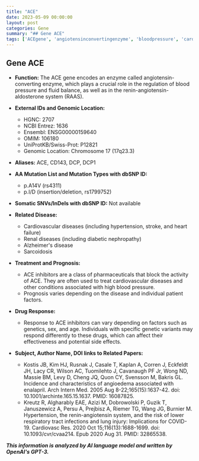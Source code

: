 ```yaml
---
title: "ACE"
date: 2023-05-09 00:00:00
layout: post
categories: Gene
summary: "## Gene ACE"
tags: ['ACEgene', 'angiotensinconvertingenzyme', 'bloodpressure', 'cardiovasculardisease', 'ACEinhibitors', 'geneticvariants', 'drugresponse', 'hypertension']
---
```


## Gene ACE

- **Function:** The ACE gene encodes an enzyme called angiotensin-converting enzyme, which plays a crucial role in the regulation of blood pressure and fluid balance, as well as in the renin-angiotensin-aldosterone system (RAAS).

- **External IDs and Genomic Location:**
  - HGNC: 2707
  - NCBI Entrez: 1636
  - Ensembl: ENSG00000159640
  - OMIM: 106180
  - UniProtKB/Swiss-Prot: P12821
  - Genomic Location: Chromosome 17 (17q23.3)

- **Aliases:** ACE, CD143, DCP, DCP1

- **AA Mutation List and Mutation Types with dbSNP ID:**
  - p.A14V (rs4311)
  - p.I/D (insertion/deletion, rs1799752)

- **Somatic SNVs/InDels with dbSNP ID:** Not available

- **Related Disease:** 
  - Cardiovascular diseases (including hypertension, stroke, and heart failure)
  - Renal diseases (including diabetic nephropathy)
  - Alzheimer's disease
  - Sarcoidosis

- **Treatment and Prognosis:** 
  - ACE inhibitors are a class of pharmaceuticals that block the activity of ACE. They are often used to treat cardiovascular diseases and other conditions associated with high blood pressure.
  - Prognosis varies depending on the disease and individual patient factors.

- **Drug Response:** 
  - Response to ACE inhibitors can vary depending on factors such as genetics, sex, and age. Individuals with specific genetic variants may respond differently to these drugs, which can affect their effectiveness and potential side effects.

- **Subject, Author Name, DOI links to Related Papers:**
  - Kostis JB, Kim HJ, Rusnak J, Casale T, Kaplan A, Corren J, Eckfeldt JH, Lacy CR, Wilson AC, Tuomilehto J, Cavanaugh PF Jr, Wong ND, Massie BM, Levy D, Cheng JQ, Quon CY, Svensson M, Bakris GL. Incidence and characteristics of angioedema associated with enalapril. Arch Intern Med. 2005 Aug 8-22;165(15):1637-42. doi: 10.1001/archinte.165.15.1637. PMID: 16087825.
  - Kreutz R, Algharably EAE, Azizi M, Dobrowolski P, Guzik T, Januszewicz A, Persu A, Prejbisz A, Riemer TG, Wang JG, Burnier M. Hypertension, the renin-angiotensin system, and the risk of lower respiratory tract infections and lung injury: Implications for COVID-19. Cardiovasc Res. 2020 Oct 15;116(13):1688-1699. doi: 10.1093/cvr/cvaa214. Epub 2020 Aug 31. PMID: 32865538.

**_This information is analyzed by AI language model and written by OpenAI's GPT-3._**